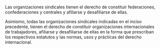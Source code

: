Las organizaciones sindicales tienen el derecho de constituir federaciones, confederaciones y centrales y afiliarse y desafiliarse de ellas.

Asimismo, todas las organizaciones sindicales indicadas en el inciso precedente, tienen el derecho de constituir organizaciones internacionales de trabajadores, afiliarse y desafiliarse de ellas en la forma que prescriban los respectivos estatutos y las normas, usos y prácticas del derecho internacional.